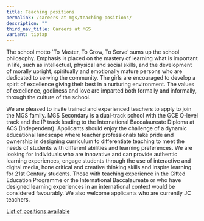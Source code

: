 ```yaml
---
title: Teaching positions
permalink: /careers-at-mgs/teaching-positions/
description: ""
third_nav_title: Careers at MGS
variant: tiptap
---
```

<p>The school motto `To Master, To Grow, To Serve’ sums up the school philosophy.
Emphasis is placed on the mastery of learning what is important in life,
such as intellectual, physical and social skills, and the development of
morally upright, spiritually and emotionally mature persons who are dedicated
to serving the community. The girls are encouraged to develop a spirit
of excellence giving their best in a nurturing environment. The values
of excellence, godliness and love are imparted both formally and informally,
through the culture of the school.</p>
<p>We are pleased to invite trained and experienced teachers to apply to
join the MGS family. MGS Secondary is a dual-track school with the GCE
O-level track and the IP track leading to the International Baccalaureate
Diploma at ACS (Independent). Applicants should enjoy the challenge of
a dynamic educational landscape where teacher professionals take pride
and ownership in designing curriculum to differentiate teaching to meet
the needs of students with different abilities and learning preferences.
We are looking for individuals who are innovative and can provide authentic
learning experiences, engage students through the use of interactive and
digital media, hone critical and creative thinking skills and inspire learning
for 21st Century students. Those with teaching experience in the Gifted
Education Programme or the International Baccalaureate or who have designed
learning experiences in an international context would be considered favourably.
We also welcome applicants who are currently JC teachers.</p>
<p><a href="https://drive.google.com/file/d/1Fjo-xzSE2aFbdBD8Kap4WRPf2xDwb1M1/view?usp=sharing" rel="noopener noreferrer nofollow" target="_blank">List of positions available</a>
</p>
<p></p>